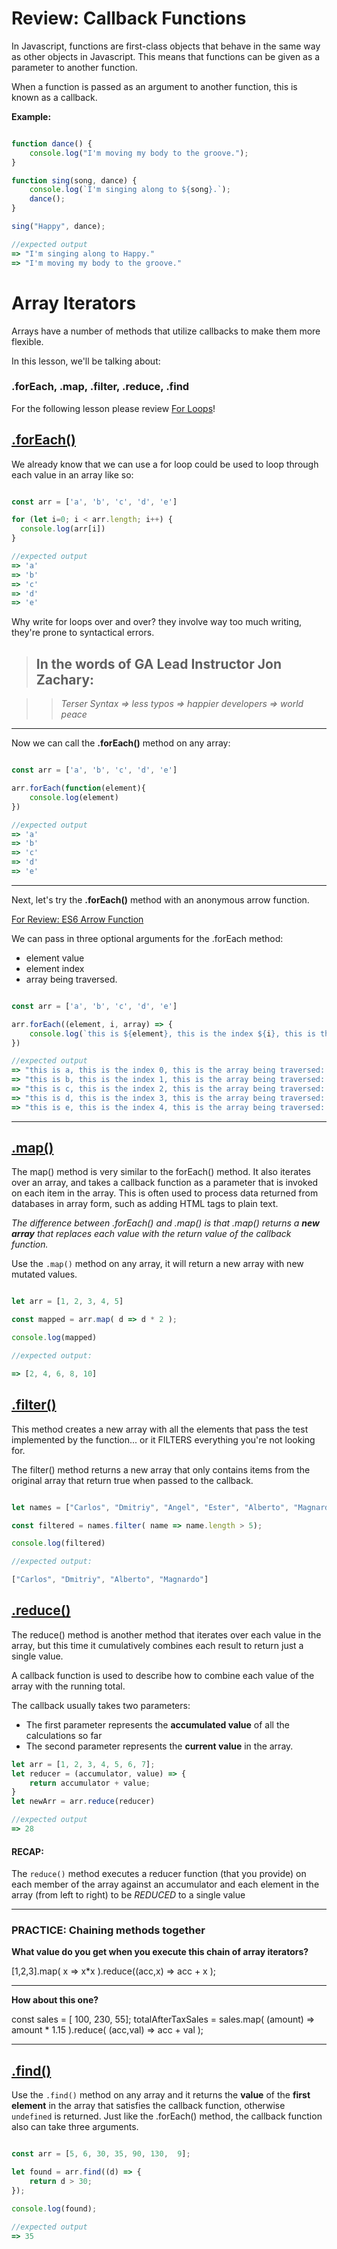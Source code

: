 # Review: Callback Functions

In Javascript, functions are first-class objects that behave in the same way as other objects in Javascript. This means that functions can be given as a parameter to another function. 

When a function is passed as an argument to another function, this is known as a callback.

**Example:**

```javascript

function dance() {
    console.log("I'm moving my body to the groove.");
}

function sing(song, dance) {
    console.log(`I'm singing along to ${song}.`);
    dance();
}

sing("Happy", dance);

//expected output
=> "I'm singing along to Happy."
=> "I'm moving my body to the groove."

```

# Array Iterators
Arrays have a number of methods that utilize callbacks to make them more flexible.

In this lesson, we'll be talking about: 
  ### .forEach, .map, .filter, .reduce, .find

For the following lesson please review [For Loops](https://developer.mozilla.org/en-US/docs/Web/JavaScript/Reference/Statements/for)!


## [.forEach()](https://developer.mozilla.org/en-US/docs/Web/JavaScript/Reference/Global_Objects/Array/forEach)

We already know that we can use a for loop could be used to loop through each value in an array like so:

```javascript

const arr = ['a', 'b', 'c', 'd', 'e']

for (let i=0; i < arr.length; i++) {
  console.log(arr[i])
}

//expected output
=> 'a'
=> 'b'
=> 'c'
=> 'd'
=> 'e'

```

Why write for loops over and over? they involve way too much writing, they're prone to syntactical errors. 

> ## In the words of GA Lead Instructor Jon Zachary: 

> >  _Terser Syntax => less typos => happier developers => world peace_

-----

Now we can call the **.forEach()** method on any array:

```javascript

const arr = ['a', 'b', 'c', 'd', 'e']

arr.forEach(function(element){
    console.log(element)
})

//expected output
=> 'a'
=> 'b'
=> 'c'
=> 'd'
=> 'e'
```

-----

Next, let's try the **.forEach()** method with an anonymous arrow function. 

[For Review: 
ES6 Arrow Function](https://developer.mozilla.org/en-US/docs/Web/JavaScript/Reference/Functions/Arrow_functions)

We can pass in three optional arguments for the .forEach method: 
* element value
* element index
* array being traversed.


```javascript

const arr = ['a', 'b', 'c', 'd', 'e']

arr.forEach((element, i, array) => {
    console.log(`this is ${element}, this is the index ${i}, this is the array being traversed: ${array}`)
})

//expected output
=> "this is a, this is the index 0, this is the array being traversed: a,b,c,d,e"
=> "this is b, this is the index 1, this is the array being traversed: a,b,c,d,e"
=> "this is c, this is the index 2, this is the array being traversed: a,b,c,d,e"
=> "this is d, this is the index 3, this is the array being traversed: a,b,c,d,e"
=> "this is e, this is the index 4, this is the array being traversed: a,b,c,d,e"

```

-----

## [.map()](https://developer.mozilla.org/en-US/docs/Web/JavaScript/Reference/Global_Objects/Array/map)

The map() method is very similar to the forEach() method. It also iterates over an array, and takes a callback function as a parameter that is invoked on each item in the array. This is often used to process data returned from databases in array form, such as adding HTML tags to plain text. 

_The difference between .forEach() and .map() is that .map() returns a **new array** that replaces each value with the return value of the callback function._


Use the `.map()` method on any array, it will return a new array with new mutated values. 

```javascript

let arr = [1, 2, 3, 4, 5]

const mapped = arr.map( d => d * 2 ); 

console.log(mapped)

//expected output:

=> [2, 4, 6, 8, 10]

```

## [.filter()](https://developer.mozilla.org/en-US/docs/Web/JavaScript/Reference/Global_Objects/Array/filter)

This method creates a new array with all the elements that pass the test implemented by the function... or it FILTERS everything you're not looking for. 

The filter() method returns a new array that only contains items from the original array that return true when passed to the callback. 


```javascript

let names = ["Carlos", "Dmitriy", "Angel", "Ester", "Alberto", "Magnardo"]

const filtered = names.filter( name => name.length > 5); 

console.log(filtered)

//expected output: 

["Carlos", "Dmitriy", "Alberto", "Magnardo"]

```


## [.reduce()](https://developer.mozilla.org/en-US/docs/Web/JavaScript/Reference/Global_Objects/Array/Reduce)

The reduce() method is another method that iterates over each value in the array, but this time it cumulatively combines each result to return just a single value. 

A callback function is used to describe how to combine each value of the array with the running total.

The callback usually takes two parameters: 
* The first parameter represents the **accumulated value** of all the calculations so far
* The second parameter represents the **current value** in the array. 

```javascript
let arr = [1, 2, 3, 4, 5, 6, 7]; 
let reducer = (accumulator, value) => {
    return accumulator + value; 
}
let newArr = arr.reduce(reducer)

//expected output
=> 28

```

#### RECAP:

The `reduce()` method executes a reducer function (that you provide) on each member of the array against an accumulator and each element in the array (from left to right) to be *REDUCED* to a single value


-----

### PRACTICE: Chaining methods together

**What value do you get when you execute this chain of array iterators?**

[1,2,3].map( x => x*x ).reduce((acc,x) => acc + x );

-----

**How about this one?**

const sales = [ 100, 230, 55];
totalAfterTaxSales = sales.map( (amount) => amount * 1.15 ).reduce( (acc,val) => acc + val );

-----

## [.find()](https://developer.mozilla.org/en-US/docs/Web/JavaScript/Reference/Global_Objects/Array/find)

Use the `.find()` method on any array and it returns the **value** of the **first element** in the array that satisfies the callback function, otherwise `undefined` is returned. Just like the .forEach() method, the callback function also can take three arguments. 

```javascript

const arr = [5, 6, 30, 35, 90, 130,  9]; 

let found = arr.find((d) => {
    return d > 30; 
});

console.log(found); 

//expected output
=> 35

```
